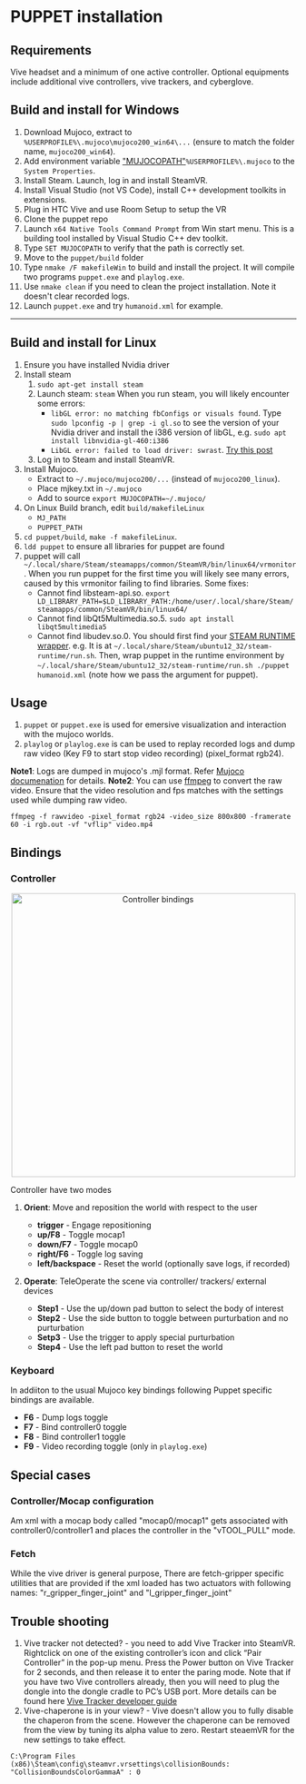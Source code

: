 # PUPPET installation

## Requirements
Vive headset and a minimum of one active controller. Optional equipments include additional vive controllers, vive trackers, and cyberglove.

## Build and install for Windows
1. Download Mujoco, extract to `%USERPROFILE%\.mujoco\mujoco200_win64\...` (ensure to match the folder name, `mujoco200_win64`).
2. Add environment variable ["MUJOCOPATH"](..//gallery//adding_system_variables.jpg)`%USERPROFILE%\.mujoco` to the `System Properties`.
3. Install Steam. Launch, log in and install SteamVR.
4. Install Visual Studio (not VS Code), install C++ development toolkits in extensions.
5. Plug in HTC Vive and use Room Setup to setup the VR
6. Clone the puppet repo
7. Launch `x64 Native Tools Command Prompt` from Win start menu. This is a building tool installed by Visual Studio C++ dev toolkit.
8. Type `SET MUJOCOPATH` to verify that the path is correctly set.
9. Move to the `puppet/build` folder
10. Type `nmake /F makefileWin` to build and install the project. It will compile two programs `puppet.exe` and `playlog.exe`.
11. Use `nmake clean` if you need to clean the project installation. Note it doesn't clear recorded logs.
12. Launch `puppet.exe` and try `humanoid.xml` for example.


---


## Build and install for Linux
1. Ensure you have installed Nvidia driver
2. Install steam
    1. `sudo apt-get install steam`
    2. Launch steam: `steam`
        When you run steam, you will likely encounter some errors:
        - `libGL error: no matching fbConfigs or visuals found`. Type `sudo lpconfig -p | grep -i gl.so` to see the version of your Nvidia driver and install the i386 version of libGL, e.g. `sudo apt install libnvidia-gl-460:i386`
        - `LibGL error: failed to load driver: swrast`. [Try this post](https://www.errorsolutions.tech/error/libgl-error-failed-to-load-driver-swrast/)
    3. Log in to Steam and install SteamVR.
3. Install Mujoco.
    - Extract to `~/.mujoco/mujoco200/...` (instead of `mujoco200_linux`).
    - Place mjkey.txt in `~/.mujoco`
    - Add to source `export MUJOCOPATH=~/.mujoco/`
4. On Linux Build branch, edit `build/makefileLinux`
    - `MJ_PATH`
    - `PUPPET_PATH`
5. `cd puppet/build`, `make -f makefileLinux`.
6. `ldd puppet` to ensure all libraries for puppet are found
7. puppet will call `~/.local/share/Steam/steamapps/common/SteamVR/bin/linux64/vrmonitor`. When you run puppet for the first time you will likely see many errors, caused by this vrmonitor failing to find libraries. Some fixes:
    - Cannot find libsteam-api.so. `export LD_LIBRARY_PATH=$LD_LIBRARY_PATH:/home/user/.local/share/Steam/steamapps/common/SteamVR/bin/linux64/`
    - Cannot find libQt5Multimedia.so.5. `sudo apt install libqt5multimedia5`
    - Cannot find libudev.so.0. You should first find your [STEAM RUNTIME wrapper](https://github.com/flathub/com.valvesoftware.Steam/issues/640). e.g. It is at `~/.local/share/Steam/ubuntu12_32/steam-runtime/run.sh`. Then, wrap puppet in the runtime environment by
    `~/.local/share/Steam/ubuntu12_32/steam-runtime/run.sh ./puppet humanoid.xml` (note how we pass the argument for puppet).

## Usage
1. `puppet` or `puppet.exe` is used for emersive visualization and interaction with the mujoco worlds.
2. `playlog` or `playlog.exe` is can be used to replay recorded logs and dump raw video (Key F9 to start stop video recording) (pixel_format rgb24).


**Note1**: Logs are dumped in mujoco's .mjl format. Refer [Mujoco documenation](http://www.mujoco.org/book/haptix.html#uiRecord) for details.
**Note2**: You can use [ffmpeg](https://ffmpeg.org/) to convert the raw video. Ensure that the video resolution and fps matches with the settings used while dumping raw video.
```
ffmpeg -f rawvideo -pixel_format rgb24 -video_size 800x800 -framerate 60 -i rgb.out -vf "vflip" video.mp4
```


## Bindings
### Controller
<p align="center"><img src="../vive/controller_bindings.jpg" alt="Controller bindings" height="500"/></p>

Controller have two modes

1. **Orient**:  Move and reposition the world with respect to the user
    * __trigger__ - Engage repositioning
    * __up/F8__      - Toggle mocap1
    * __down/F7__    - Toggle mocap0
    * __right/F6__   - Toggle log saving
    * __left/backspace__    - Reset the world (optionally save logs, if recorded)

2. **Operate**:  TeleOperate the scene via controller/ trackers/ external devices
    * __Step1__ - Use the up/down pad button to select the body of interest
    * __Step2__ - Use the side button to toggle between purturbation and no purturbation
    * __Setp3__ - Use the trigger to apply special purturbation
    * __Step4__ - Use the left pad button to reset the world


### Keyboard
In addiiton to the usual Mujoco key bindings following Puppet specific bindings are available.
* __F6__ - Dump logs toggle
* __F7__ - Bind controller0 toggle
* __F8__ - Bind controller1 toggle
* __F9__ - Video recording toggle (only in `playlog.exe`)


## Special cases

### Controller/Mocap configuration
Am xml with a mocap body called "mocap0/mocap1" gets associated with controller0/controller1 and places the controller in the "vTOOL_PULL" mode.

### Fetch
While the vive driver is general purpose, There are fetch-gripper specific utilities that are provided if the xml loaded has two actuators with following names: "r_gripper_finger_joint" and "l_gripper_finger_joint"

## Trouble shooting
1. Vive tracker not detected? - you need to add Vive Tracker into SteamVR. Rightclick on one of the existing controller’s icon and click “Pair Controller” in the pop-up menu. Press the Power button on Vive Tracker for 2 seconds, and then release it to enter the paring mode. Note that if you have two Vive controllers already, then you will need to plug the dongle into the dongle cradle to PC’s USB port. More details can be found here [Vive Tracker developer guide](https://dl.vive.com/Tracker/Guideline/HTC_Vive_Tracker_Developer_Guidelines_v1.3.pdf)
2. Vive-chaperone is in your view? - Vive doesn't allow you to fully disable the chaperon from the scene. However the chaperone can be removed from the view by tuning its alpha value to zero. Restart steaemVR for the new settings to take effect.
```
C:\Program Files (x86)\Steam\config\steamvr.vrsettings\collisionBounds: "CollisionBoundsColorGammaA" : 0
```
